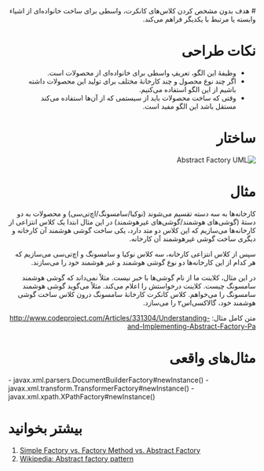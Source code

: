 <div dir="rtl">
# هدف
بدون مشخص کردن کلاس‌های کانکرت، واسطی برای ساخت خانواده‌ای از اشیاء وابسته یا مرتبط با یکدیگر فراهم می‌کند.



# نکات طراحی
- وظیفهٔ این الگو، تعریفِ واسطی برای خانواده‌ای از محصولات است.
- اگر چند نوع محصول و چند کارخانهٔ مختلف برای تولید این محصولات داشته باشیم از این الگو استفاده می‌کنیم.
- وقتی که ساخت محصولات باید از سیستمی که از آن‌ها استفاده می‌کند مستقل باشد این الگو مفید است.

# ساختار
![Abstract Factory UML](http://javaobsession.files.wordpress.com/2010/07/abstract-factory1.png)

# مثال

کارخانه‌ها به سه دسته تقسیم می‌شوند (نوکیا/سامسونگ/اچ‌تی‌سی) و محصولات به دو دستهٔ (گوشی‌های هوشمند/گوشی‌های غیرهوشمند)
در این مثال ابتدا یک کلاس انتزاعی از کارخانه‌ها می‌سازیم که این کلاس دو متد دارد، یکی ساخت گوشی هوشمند آن کارخانه و دیگری ساخت گوشی غیرهوشمند آن کارخانه.

سپس از کلاس انتزاعی کارخانه، سه کلاس نوکیا و سامسونگ و اچ‌تی‌سی می‌سازیم که هر کدام از این کارخانه‌ها دو نوع گوشی هوشمند و غیر هوشمند خود را می‌سازند.

در این مثال، کلاینت ما از نام گوشی‌ها با خبر نیست. مثلاً نمی‌داند که گوشی هوشمند سامسونگ چیست. کلاینت درخواستش را اعلام می‌کند. مثلاً می‌گوید گوشی هوشمند سامسونگ را می‌خواهم. کلاس کانکرت کارخانهٔ سامسونگ درون کلاس ساخت گوشی هوشمند خود، گالاکسی‌اس۲ را می‌سازد.

متن کامل مثال: http://www.codeproject.com/Articles/331304/Understanding-and-Implementing-Abstract-Factory-Pa

# مثال‌های واقعی
<div dir="ltr">
- javax.xml.parsers.DocumentBuilderFactory#newInstance()
- javax.xml.transform.TransformerFactory#newInstance()
- javax.xml.xpath.XPathFactory#newInstance()

# بیشتر بخوانید
1. [Simple Factory vs. Factory Method vs. Abstract Factory](http://corey.quickshiftconsulting.com/1/post/2009/5/first-post.html)
2. [Wikipedia: Abstract factory pattern](http://en.wikipedia.org/wiki/Abstract_factory_pattern)
